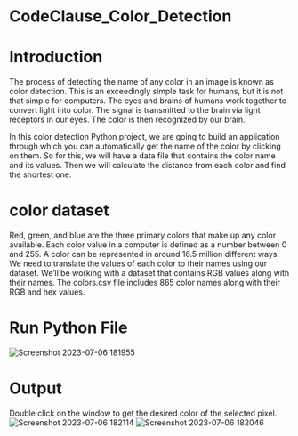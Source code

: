 # CodeClause_Color_Detection
# Introduction
The process of detecting the name of any color in an image is known as color detection.
This is an exceedingly simple task for humans, but it is not that simple for computers.
The eyes and brains of humans work together to convert light into color.
The signal is transmitted to the brain via light receptors in our eyes. The color is then recognized by our brain.

In this color detection Python project, we are going to build an application through which you can automatically get the name 
of the color by clicking on them. So for this, we will have a data file that contains the color name and its values.
Then we will calculate the distance from each color and find the shortest one.

# color dataset
Red, green, and blue are the three primary colors that make up any color available. 
Each color value in a computer is defined as a number between 0 and 255.
A color can be represented in around 16.5 million different ways. We need to translate the values of each color to their names using our dataset.
We’ll be working with a dataset that contains RGB values along with their names.
The colors.csv file includes 865 color names along with their RGB and hex values.

# Run Python File
![Screenshot 2023-07-06 181955](https://github.com/Nidhi2003/CodeClause_Color_Detection/assets/91655994/b72cbdae-47ba-45ca-b31c-eaac7c7c94f2)

# Output
Double click on the window to get the desired color of the selected pixel.
![Screenshot 2023-07-06 182114](https://github.com/Nidhi2003/CodeClause_Color_Detection/assets/91655994/be308e79-54b0-4c28-8492-537309bf0c91)
![Screenshot 2023-07-06 182046](https://github.com/Nidhi2003/CodeClause_Color_Detection/assets/91655994/5c3387d9-419a-40ab-bfb6-9ae7e08af99a)


